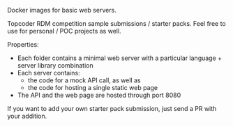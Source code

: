 Docker images for basic web servers. 

Topcoder RDM competition sample submissions / starter packs. 
Feel free to use for personal / POC projects as well.

Properties:
* Each folder contains a minimal web server with a particular language + server library combination
* Each server contains:
  * the code for a mock API call, as well as 
  * the code for hosting a single static web page
* The API and the web page are hosted through port 8080

If you want to add your own starter pack submission, just send a PR with your addition.
